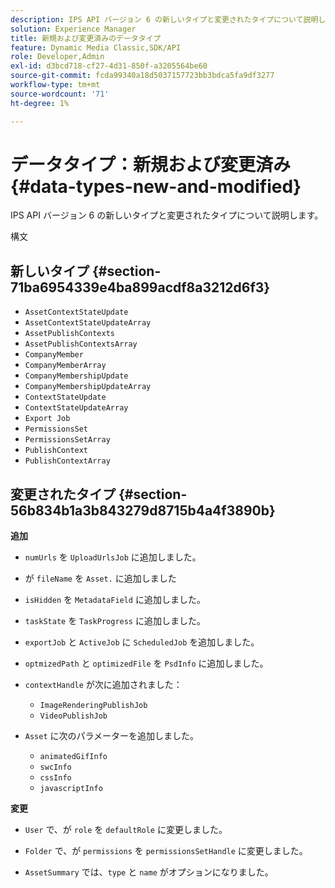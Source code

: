 ```yaml
---
description: IPS API バージョン 6 の新しいタイプと変更されたタイプについて説明します。
solution: Experience Manager
title: 新規および変更済みのデータタイプ
feature: Dynamic Media Classic,SDK/API
role: Developer,Admin
exl-id: d3bcd718-cf27-4d31-850f-a3205564be60
source-git-commit: fcda99340a18d5037157723bb3bdca5fa9df3277
workflow-type: tm+mt
source-wordcount: '71'
ht-degree: 1%

---
```


# データタイプ：新規および変更済み{#data-types-new-and-modified}

IPS API バージョン 6 の新しいタイプと変更されたタイプについて説明します。

構文

## 新しいタイプ {#section-71ba6954339e4ba899acdf8a3212d6f3}

* `AssetContextStateUpdate`
* `AssetContextStateUpdateArray`
* `AssetPublishContexts`
* `AssetPublishContextsArray`
* `CompanyMember`
* `CompanyMemberArray`
* `CompanyMembershipUpdate`
* `CompanyMembershipUpdateArray`
* `ContextStateUpdate`
* `ContextStateUpdateArray`
* `Export Job`
* `PermissionsSet`
* `PermissionsSetArray`
* `PublishContext`
* `PublishContextArray`

## 変更されたタイプ {#section-56b834b1a3b843279d8715b4a4f3890b}

**追加**

* `numUrls` を `UploadUrlsJob` に追加しました。

* が `fileName` を `Asset.` に追加しました

* `isHidden` を `MetadataField` に追加しました。

* `taskState` を `TaskProgress` に追加しました。

* `exportJob` と `ActiveJob` に `ScheduledJob` を追加しました。

* `optmizedPath` と `optimizedFile` を `PsdInfo` に追加しました。

* `contextHandle` が次に追加されました：

   * `ImageRenderingPublishJob`
   * `VideoPublishJob`

* `Asset` に次のパラメーターを追加しました。

   * `animatedGifInfo`
   * `swcInfo`
   * `cssInfo`
   * `javascriptInfo`

**変更**

* `User` で、が `role` を `defaultRole` に変更しました。

* `Folder` で、が `permissions` を `permissionsSetHandle` に変更しました。

* `AssetSummary` では、`type` と `name` がオプションになりました。
